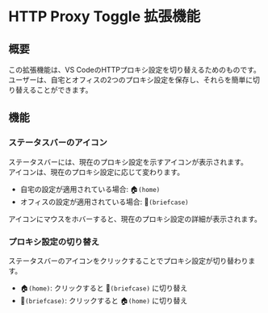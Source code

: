 # HTTP Proxy Toggle 拡張機能

## 概要

この拡張機能は、VS CodeのHTTPプロキシ設定を切り替えるためのものです。  
ユーザーは、自宅とオフィスの2つのプロキシ設定を保存し、それらを簡単に切り替えることができます。

## 機能

### ステータスバーのアイコン

ステータスバーには、現在のプロキシ設定を示すアイコンが表示されます。  
アイコンは、現在のプロキシ設定に応じて変わります。

- 自宅の設定が適用されている場合: 🏠`(home)`
- オフィスの設定が適用されている場合: 💼`(briefcase)`

アイコンにマウスをホバーすると、現在のプロキシ設定の詳細が表示されます。

### プロキシ設定の切り替え

ステータスバーのアイコンをクリックすることでプロキシ設定が切り替わります。

- 🏠`(home)`: クリックすると 💼`(briefcase)` に切り替え
- 💼`(briefcase)`: クリックすると 🏠`(home)` に切り替え
